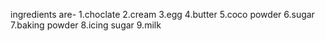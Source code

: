 ingredients are-
1.choclate
2.cream
3.egg
4.butter
5.coco powder
6.sugar
7.baking powder
8.icing sugar
9.milk

